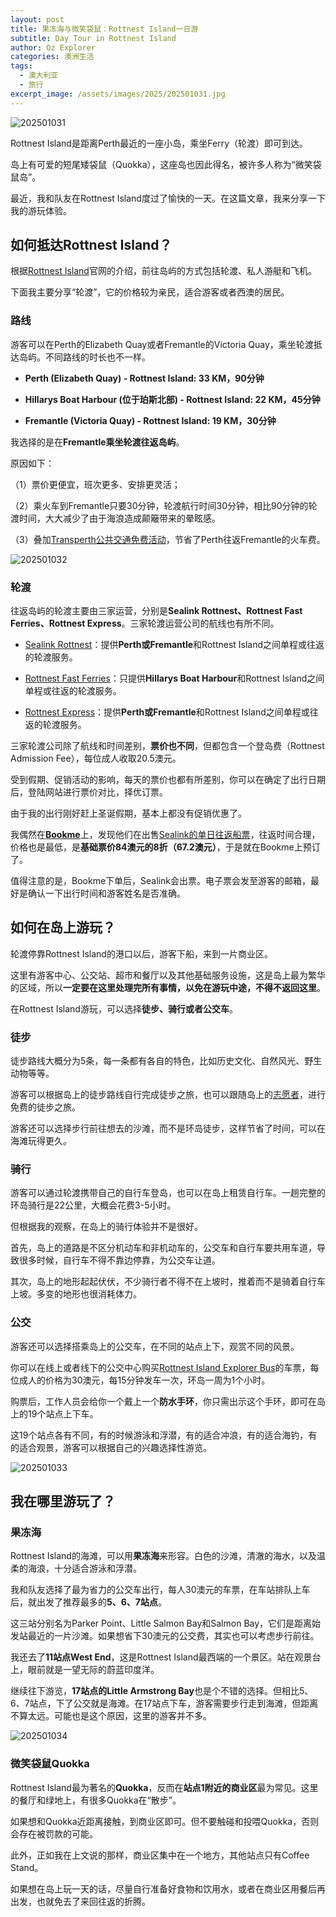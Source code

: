 ```yaml
---
layout: post
title: 果冻海与微笑袋鼠：Rottnest Island一日游
subtitle: Day Tour in Rottnest Island
author: Oz Explorer
categories: 澳洲生活
tags:
  - 澳大利亚
  - 旅行
excerpt_image: /assets/images/2025/202501031.jpg
---
```


![202501031](/assets/images/2025/202501031.jpg)

Rottnest Island是距离Perth最近的一座小岛，乘坐Ferry（轮渡）即可到达。

岛上有可爱的短尾矮袋鼠（Quokka），这座岛也因此得名，被许多人称为“微笑袋鼠岛”。

最近，我和队友在Rottnest Island度过了愉快的一天。在这篇文章，我来分享一下我的游玩体验。

## 如何抵达Rottnest Island？

根据[Rottnest Island](https://www.rottnestisland.com/visit/getting-here/by-ferry)官网的介绍，前往岛屿的方式包括轮渡、私人游艇和飞机。

下面我主要分享“轮渡”，它的价格较为亲民，适合游客或者西澳的居民。

### 路线

游客可以在Perth的Elizabeth Quay或者Fremantle的Victoria Quay，乘坐轮渡抵达岛屿。不同路线的时长也不一样。

- **Perth (Elizabeth Quay) - Rottnest Island: 33 KM，90分钟**

- **Hillarys Boat Harbour (位于珀斯北部) - Rottnest Island: 22 KM，45分钟**

- **Fremantle (Victoria Quay) - Rottnest Island: 19 KM，30分钟**

我选择的是在**Fremantle乘坐轮渡往返岛屿**。

原因如下：

（1）票价更便宜，班次更多、安排更灵活；

（2）乘火车到Fremantle只要30分钟，轮渡航行时间30分钟，相比90分钟的轮渡时间，大大减少了由于海浪造成颠簸带来的晕眩感。

（3）叠加[Transperth公共交通免费活动](https://www.ozexplorers.com/羊毛攻略/2024/11/24/western-australia-delivers-summer-of-free-public-transport.html)，节省了Perth往返Fremantle的火车费。

![202501032](/assets/images/2025/202501032.jpg)

### 轮渡

往返岛屿的轮渡主要由三家运营，分别是**Sealink Rottnest、Rottnest Fast Ferries、Rottnest Express**。三家轮渡运营公司的航线也有所不同。

- [Sealink Rottnest](https://www.sealink.com.au/rottnest-island/)：提供**Perth或Fremantle**和Rottnest Island之间单程或往返的轮渡服务。

- [Rottnest Fast Ferries](https://www.rottnestfastferries.com.au/)：只提供**Hillarys Boat Harbour**和Rottnest Island之间单程或往返的轮渡服务。

- [Rottnest Express](https://rottnestexpress.com.au/)：提供**Perth或Fremantle**和Rottnest Island之间单程或往返的轮渡服务。

三家轮渡公司除了航线和时间差别，**票价也不同**，但都包含一个登岛费（Rottnest Admission Fee），每位成人收取20.5澳元。

受到假期、促销活动的影响，每天的票价也都有所差别，你可以在确定了出行日期后，登陆网站进行票价对比，择优订票。

由于我的出行刚好赶上圣诞假期，基本上都没有促销优惠了。

我偶然在[**Bookme**](https://www.bookme.com.au/things-to-do/australia)上，发现他们在出售[Sealink的单日往返船票](https://www.bookme.com.au/things-to-do/perth/activity/rottnest-island-return-ferry-same-day-return-trip-ex-fremantle/5202)，往返时间合理，价格也是最低，是**基础票价84澳元的8折（67.2澳元）**，于是就在Bookme上预订了。

值得注意的是，Bookme下单后，Sealink会出票。电子票会发至游客的邮箱，最好是确认一下出行时间和游客姓名是否准确。

## 如何在岛上游玩？

轮渡停靠Rottnest Island的港口以后，游客下船，来到一片商业区。

这里有游客中心、公交站、超市和餐厅以及其他基础服务设施，这是岛上最为繁华的区域，所以**一定要在这里处理完所有事情，以免在游玩中途，不得不返回这里**。

在Rottnest Island游玩，可以选择**徒步、骑行或者公交车**。

### 徒步

徒步路线大概分为5条，每一条都有各自的特色，比如历史文化、自然风光、野生动物等等。

游客可以根据岛上的徒步路线自行完成徒步之旅，也可以跟随岛上的[志愿者](https://www.rottnestisland.com/see-do/culture-history/rottnest-volunteer-guides-walking-tours)，进行免费的徒步之旅。

游客还可以选择步行前往想去的沙滩，而不是环岛徒步，这样节省了时间，可以在海滩玩得更久。

### 骑行

游客可以通过轮渡携带自己的自行车登岛，也可以在岛上租赁自行车。一趟完整的环岛骑行是22公里，大概会花费3-5小时。

但根据我的观察，在岛上的骑行体验并不是很好。

首先，岛上的道路是不区分机动车和非机动车的，公交车和自行车要共用车道，导致很多时候，自行车不得不靠边停靠，为公交车让道。

其次，岛上的地形起起伏伏，不少骑行者不得不在上坡时，推着而不是骑着自行车上坡。多变的地形也很消耗体力。

### 公交

游客还可以选择搭乘岛上的公交车，在不同的站点上下，观赏不同的风景。

你可以在线上或者线下的公交中心购买[Rottnest Island Explorer Bus](https://www.australianpinnacletours.com.au/western-australian-tours/rottnest-island-explorer#itinerary)的车票，每位成人的价格为30澳元，每15分钟发车一次，环岛一周为1个小时。

购票后，工作人员会给你一个戴上一个**防水手环**，你只需出示这个手环，即可在岛上的19个站点上下车。

这19个站点各有不同，有的时候游泳和浮潜，有的适合冲浪，有的适合海钓，有的适合观景，游客可以根据自己的兴趣选择性游览。

![202501033](/assets/images/2025/202501033.png)

## 我在哪里游玩了？

### 果冻海

Rottnest Island的海滩，可以用**果冻海**来形容。白色的沙滩，清澈的海水，以及温柔的海浪，十分适合游泳和浮潜。

我和队友选择了最为省力的公交车出行，每人30澳元的车票，在车站排队上车后，就出发了推荐最多的**5、6、7站点**。

这三站分别名为Parker Point、Little Salmon Bay和Salmon Bay，它们是距离始发站最近的一片沙滩。如果想省下30澳元的公交费，其实也可以考虑步行前往。

我还去了**11站点West End**，这是Rottnest Island最西端的一个景区。站在观景台上，眼前就是一望无际的蔚蓝印度洋。

继续往下游览，**17站点的Little Armstrong Bay**也是个不错的选择。但相比5、6、7站点，下了公交就是海滩。在17站点下车，游客需要步行走到海滩，但距离不算太远。可能也是这个原因，这里的游客并不多。

![202501034](/assets/images/2025/202501034.jpg)

### 微笑袋鼠Quokka

Rottnest Island最为著名的**Quokka**，反而在**站点1附近的商业区**最为常见。这里的餐厅和绿地上，有很多Quokka在“散步”。

如果想和Quokka近距离接触，到商业区即可。但不要触碰和投喂Quokka，否则会存在被罚款的可能。

此外，正如我在上文说的那样，商业区集中在一个地方，其他站点只有Coffee Stand。

如果想在岛上玩一天的话，尽量自行准备好食物和饮用水，或者在商业区用餐后再出发，也就免去了来回往返的折腾。
